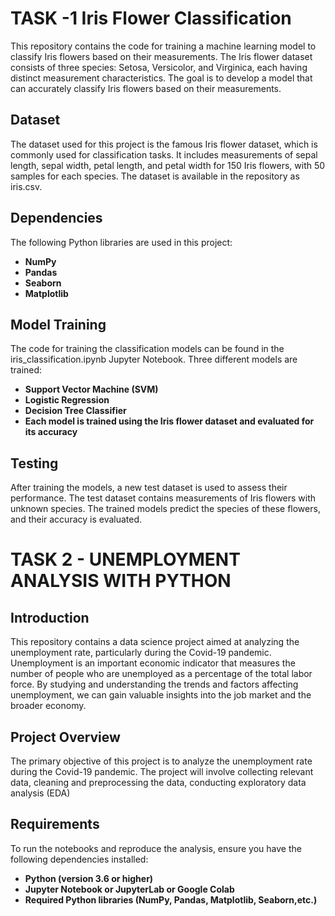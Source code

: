 # TASK -1 Iris Flower Classification
This repository contains the code for training a machine learning model to classify Iris flowers based on their measurements. The Iris flower dataset consists of three species: Setosa, Versicolor, and Virginica, each having distinct measurement characteristics. The goal is to develop a model that can accurately classify Iris flowers based on their measurements.

## Dataset
The dataset used for this project is the famous Iris flower dataset, which is commonly used for classification tasks. It includes measurements of sepal length, sepal width, petal length, and petal width for 150 Iris flowers, with 50 samples for each species. The dataset is available in the repository as iris.csv.

## Dependencies
The following Python libraries are used in this project:

* **NumPy**
* **Pandas**
* **Seaborn**
* **Matplotlib**

## Model Training
The code for training the classification models can be found in the iris_classification.ipynb Jupyter Notebook. Three different models are trained:

* **Support Vector Machine (SVM)**
* **Logistic Regression**
* **Decision Tree Classifier**
* **Each model is trained using the Iris flower dataset and evaluated for its accuracy**

## Testing
After training the models, a new test dataset is used to assess their performance. The test dataset contains measurements of Iris flowers with unknown species. The trained models predict the species of these flowers, and their accuracy is evaluated.







# TASK 2 - UNEMPLOYMENT ANALYSIS WITH PYTHON 
## Introduction
This repository contains a data science project aimed at analyzing the unemployment rate, particularly during the Covid-19 pandemic. Unemployment is an important economic indicator that measures the number of people who are unemployed as a percentage of the total labor force. By studying and understanding the trends and factors affecting unemployment, we can gain valuable insights into the job market and the broader economy.

## Project Overview
The primary objective of this project is to analyze the unemployment rate during the Covid-19 pandemic. The project will involve collecting relevant data, cleaning and preprocessing the data, conducting exploratory data analysis (EDA)

## Requirements
To run the notebooks and reproduce the analysis, ensure you have the following dependencies installed:
* **Python (version 3.6 or higher)**
* **Jupyter Notebook or JupyterLab or Google Colab**
* **Required Python libraries (NumPy, Pandas, Matplotlib, Seaborn,etc.)**

